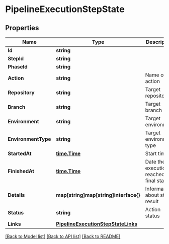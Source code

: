 # PipelineExecutionStepState

## Properties

Name | Type | Description | Notes
------------ | ------------- | ------------- | -------------
**Id** | **string** |  | [optional] 
**StepId** | **string** |  | [optional] 
**PhaseId** | **string** |  | [optional] 
**Action** | **string** | Name of the action | [optional] 
**Repository** | **string** | Target repository | [optional] 
**Branch** | **string** | Target branch | [optional] 
**Environment** | **string** | Target environment | [optional] 
**EnvironmentType** | **string** | Target environment type | [optional] 
**StartedAt** | [**time.Time**](time.Time.md) | Start time | [optional] 
**FinishedAt** | [**time.Time**](time.Time.md) | Date the execution reached a final state | [optional] 
**Details** | **map[string]map[string]interface{}** | Information about step result | [optional] 
**Status** | **string** | Action status | [optional] 
**Links** | [**PipelineExecutionStepStateLinks**](pipelineExecutionStepState__links.md) |  | [optional] 

[[Back to Model list]](../README.md#documentation-for-models) [[Back to API list]](../README.md#documentation-for-api-endpoints) [[Back to README]](../README.md)


